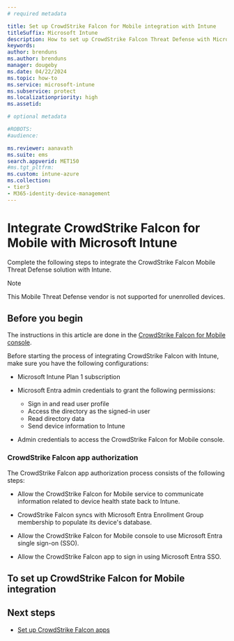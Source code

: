 ```yaml
---
# required metadata

title: Set up CrowdStrike Falcon for Mobile integration with Intune
titleSuffix: Microsoft Intune
description: How to set up CrowdStrike Falcon Threat Defense with Microsoft Intune to control mobile device access to your corporate resources.
keywords:
author: brenduns
ms.author: brenduns
manager: dougeby
ms.date: 04/22/2024
ms.topic: how-to
ms.service: microsoft-intune
ms.subservice: protect
ms.localizationpriority: high
ms.assetid:

# optional metadata

#ROBOTS:
#audience:

ms.reviewer: aanavath
ms.suite: ems
search.appverid: MET150
#ms.tgt_pltfrm:
ms.custom: intune-azure
ms.collection:
- tier3
- M365-identity-device-management
---
```


# Integrate CrowdStrike Falcon for Mobile with Microsoft Intune

Complete the following steps to integrate the CrowdStrike Falcon Mobile Threat Defense solution with Intune.

> [!NOTE]
>
> This Mobile Threat Defense vendor is not supported for unenrolled devices.

## Before you begin

The instructions in this article are done in the [CrowdStrike Falcon for Mobile console](https://falcon.crowdstrike.com).

Before starting the process of integrating CrowdStrike Falcon with Intune, make sure you have the following configurations:

- Microsoft Intune Plan 1 subscription
- Microsoft Entra admin credentials to grant the following permissions:

  - Sign in and read user profile
  - Access the directory as the signed-in user
  - Read directory data
  - Send device information to Intune

- Admin credentials to access the CrowdStrike Falcon for Mobile console.

### CrowdStrike Falcon app authorization

The CrowdStrike Falcon app authorization process consists of the following steps:

- Allow the CrowdStrike Falcon for Mobile service to communicate information related to device health state back to Intune.

- CrowdStrike Falcon syncs with Microsoft Entra Enrollment Group membership to populate its device's database.

- Allow the CrowdStrike Falcon for Mobile console to use Microsoft Entra single sign-on (SSO).

- Allow the CrowdStrike Falcon app to sign in using Microsoft Entra SSO.

## To set up CrowdStrike Falcon for Mobile integration

<!-- This procedural guidance, or link to CrowdStrike docs, is pending.>

1. Go to [CrowdStrike Falcon for Mobile console](https://falcon.crowdstrike.com) and sign in with your credentials.

2. Select on the **Settings** tab.

3. Choose **Device management**, then **Settings**.

4. Choose **Microsoft Intune** from the **MDM Service** drop-down list.

5. Once you set Microsoft Intune as the MDM Service, the **Microsoft Intune Configuration** window pops up, choose the **Add to my organization** for each device platform: iOS/iPadOS, Android and Windows to authorize CrowdStrike Falcon for Mobile to communicate with Intune and Microsoft Entra ID.

   > [!IMPORTANT]
   >
   > You must add all device platforms to proceed to the next step.

6. Choose **Accept** to authorize the CrowdStrike Falcon app to communicate with Intune and Microsoft Entra.

7. Once you enabled all device platforms, you need to enter the Microsoft Entra security group.

8. Choose **Verify**, once the Microsoft Entra security group is successfully verified, choose **Save**.
-->

## Next steps

- [Set up CrowdStrike Falcon apps](mtd-apps-ios-app-configuration-policy-add-assign.md)
